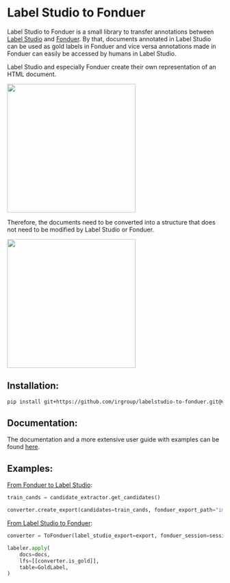# Label Studio to Fonduer
Label Studio to Fonduer is a small library to transfer annotations between [Label Studio](https://labelstud.io/) and [Fonduer](https://github.com/HazyResearch/fonduer).
By that, documents annotated in Label Studio can be used as gold labels in Fonduer and vice versa annotations made in Fonduer can easily be accessed by humans in Label Studio.


Label Studio and especially Fonduer create their own representation of an HTML document. 

<img src="https://github.com/irgroup/labelstudio-to-fonduer/blob/main/docs/problem.png" width="300">

Therefore, the documents need to be converted into a structure that does not need to be modified by Label Studio or Fonduer.

<img src="https://github.com/irgroup/labelstudio-to-fonduer/blob/main/docs/solution.png" width="300">




## Installation:

```Bash
pip install git+https://github.com/irgroup/labelstudio-to-fonduer.git@v0.2.1#egg=labelstudiotofonduer\&subdirectory=src
```

## Documentation:
The documentation and a more extensive user guide with examples can be found [here](https://irgroup.github.io/labelstudio-to-fonduer/).

## Examples:
[From Fonduer to Label Studio](docs/ToLabelStudio.ipynb):
```Python
train_cands = candidate_extractor.get_candidates()

converter.create_export(candidates=train_cands, fonduer_export_path="import.json")
```

[From Label Studio to Fonduer](docs/ToFonduer.ipynb):
```Python
converter = ToFonduer(label_studio_export=export, fonduer_session=session)

labeler.apply(
    docs=docs,
    lfs=[[converter.is_gold]],
    table=GoldLabel,
)
```
